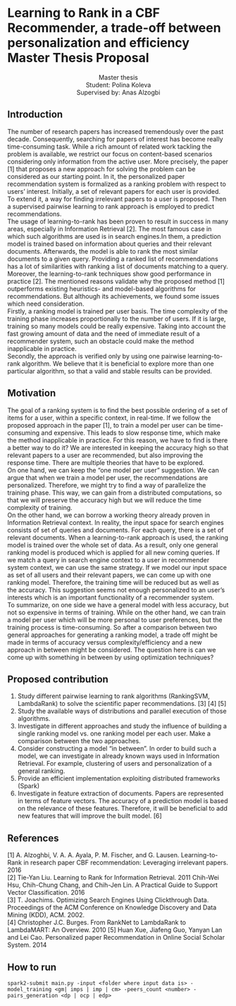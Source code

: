 
# Learning to Rank in a CBF Recommender, a trade-off between personalization and efficiency Master Thesis Proposal 


<p align="center">  Master thesis  <br/>
    Student: Polina Koleva <br/>
    Supervised by: Anas Alzogbi

## Introduction  
  The number of research papers has increased tremendously over the past decade. Consequently, searching for papers of interest has become really time-consuming task. While a rich amount of related work tackling the problem is available, we restrict our focus on content-based scenarios considering only information from the active user. More precisely, the paper [1] that proposes a new approach for solving the problem can be considered as our starting point. In it, the personalized paper recommendation system is formalized as a ranking problem with respect to users’ interest. Initially, a set of relevant papers for each user is provided. To extend it, a way for finding irrelevant papers to a user is proposed. Then a supervised pairwise learning to rank approach is employed to predict recommendations.  <br /> 
  The usage of learning-to-rank has been proven to result in success in many areas, especially in Information Retrieval [2]. The most famous case in which such algorithms are used is in search engines.In them, a prediction model is trained based on information about queries and their relevant documents. Afterwards, the model is able to rank the most similar documents to a given query. Providing a ranked list of recommendations has a lot of similarities with ranking a list of documents matching to a query. Moreover, the learning-to-rank techniques show good performance in practice [2]. The mentioned reasons validate why the proposed method [1] outperforms existing heuristics- and model-based algorithms for recommendations. But although its achievements, we found some issues which need consideration.  <br /> 
  Firstly, a ranking model is trained per user basis. The time complexity of the training phase increases proportionally to the number of users. If it is large, training so many models could be really expensive. Taking into account the fast growing amount of data and the need of immediate result of a recommender system, such an obstacle could make the method inapplicable in practice. <br /> 
  Secondly, the approach is verified only by using one pairwise learning-to-rank algorithm. We believe that it is beneficial to explore more than one particular algorithm, so that a valid and stable results can be provided.  

## Motivation
  The goal of a ranking system is to find the best possible ordering of a set of items for a user, within a specific context, in real-time. If we follow the proposed approach in the paper [1], to train a model per user can be time-consuming and expensive. This leads to slow response time, which make the method inapplicable in practice. For this reason, we have to find is there a better way to do it? We are interested in keeping the accuracy high so that relevant papers to a user are recommended, but also improving the response time. There are multiple theories that have to be explored.<br /> 
  On one hand, we can keep the “one model per user” suggestion. We can argue that when we train a model per user, the recommendations are personalized. Therefore, we might try to find a way of parallelize the training phase. This way, we can gain from a distributed computations, so that we will preserve the accuracy high but we will reduce the time complexity of training. <br /> 
  On the other hand, we can borrow a working theory already proven in Information Retrieval context. In reality, the input space for search engines consists of set of queries and documents. For each query, there is a set of relevant documents. When a learning-to-rank approach is used, the ranking model is trained over the whole set of data. As a result, only one general ranking model is produced which is applied for all new coming queries. If we match a query in search engine context to a user in recommender system context, we can use the same strategy. If we model our input space as set of all users and their relevant papers, we can come up with one ranking model. Therefore, the training time will be reduced but as well as the accuracy. This suggestion seems not enough personalized to an user’s interests which is an important functionality of a recommender system.<br /> 
  To summarize, on one side we have a general model with less accuracy, but not so expensive in terms of training. While on the other hand, we can train a model per user which will be more personal to user preferences, but the training process is time-consuming.  So after a comparison between two general approaches for generating a ranking model, a trade off might be made in terms of accuracy versus complexity/efficiency and a new approach in between might be considered. The question here is can we come up with something in between by using optimization techniques?  

## Proposed contribution
1. Study different pairwise learning to rank algorithms (RankingSVM, LambdaRank) to solve the scientific paper recommendations. [3] [4] [5]
2. Study the available ways of distributions and parallel execution of those algorithms.
3. Investigate in different approaches and study the influence of building a single ranking model vs. one ranking model per each user. Make a comparison between the two approaches. 
4. Consider constructing a model “in between”. In order to build such a model, we can investigate in already known ways used in Information Retrieval. For example, clustering of users and personalization of a general ranking.
5. Provide an efficient implementation exploiting distributed frameworks (Spark)
6. Investigate in feature extraction of documents. Papers are represented in terms of feature vectors. The accuracy of a prediction model is based on the relevance of these features. Therefore, it will be beneficial to add new features that will improve the built model. [6]

## References  
[1] A. Alzoghbi, V. A. A. Ayala, P. M. Fischer, and G. Lausen. Learning-to-Rank in research paper CBF recommendation: Leveraging irrelevant papers. 2016  
[2] Tie-Yan Liu. Learning to Rank for Information Retrieval. 2011 Chih-Wei Hsu, Chih-Chung Chang, and Chih-Jen Lin. A Practical Guide to Support Vector Classification. 2016  
[3]  T. Joachims. Optimizing Search Engines Using Clickthrough Data. Proceedings of the ACM Conference on Knowledge Discovery and Data Mining (KDD), ACM. 2002.  
[4] Christopher J.C. Burges. From RankNet to LambdaRank to LambdaMART: An Overview. 2010 
[5] Huan Xue, Jiafeng Guo, Yanyan Lan and Lei Cao. Personalized paper Recommendation in Online Social Scholar System. 2014


## How to run

```
spark2-submit main.py -input <folder where input data is> -model_training <gm| imps | imp | cm> -peers_count <number> -pairs_generation <dp | ocp | edp>
```
